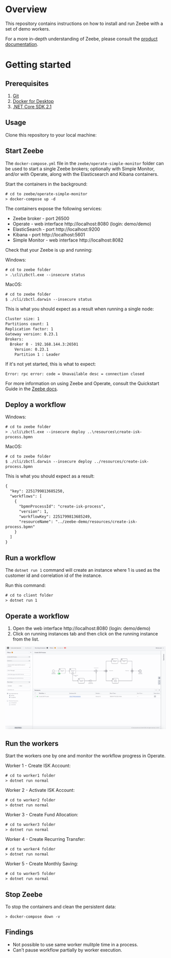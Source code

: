 # Overview

This repository contains instructions on how to install and run Zeebe with a set of demo workers.

For a more in-depth understanding of Zeebe, please consult the [product documentation](https://docs.zeebe.io/introduction/index.html).

# Getting started

## Prerequisites

1. [Git](https://git-scm.com/downloads)
1. [Docker for Desktop](https://www.docker.com/products/docker-desktop)
1. [.NET Core SDK 2.1](https://dotnet.microsoft.com/download)

## Usage

Clone this repository to your local machine:

## Start Zeebe

The `docker-compose.yml` file in the `zeebe/operate-simple-monitor` folder can be used to start a single Zeebe brokers; optionally with Simple Monitor, and/or with Operate, along with the Elasticsearch and Kibana containers.

Start the containers in the background:

```
# cd to zeebe/operate-simple-monitor
> docker-compose up -d
```

The containers expose the following services:

- Zeebe broker - port 26500
- Operate - web interface http://localhost:8080 (login: demo/demo)
- ElasticSearch - port http://localhost:9200
- Kibana - port http://localhost:5601
- Simple Monitor - web interface http://localhost:8082

Check that your Zeebe is up and running:

Windows:

```
# cd to zeebe folder
> .\cli\zbctl.exe --insecure status
```

MacOS:

```
# cd to zeebe folder
$ ./cli/zbctl.darwin --insecure status
```

This is what you should expect as a result when running a single node:

```
Cluster size: 1
Partitions count: 1
Replication factor: 1
Gateway version: 0.23.1
Brokers:
  Broker 0 - 192.168.144.3:26501
    Version: 0.23.1
    Partition 1 : Leader
```

If it's not yet started, this is what to expect:

```
Error: rpc error: code = Unavailable desc = connection closed
```

For more information on using Zeebe and Operate, consult the Quickstart Guide in the [Zeebe docs](https://docs.zeebe.io/getting-started/index.html).

## Deploy a workflow

Windows:

```
# cd to zeebe folder
> .\cli\zbctl.exe --insecure deploy ..\resources\create-isk-process.bpmn
```

MacOS:

```
# cd to zeebe folder
$ ./cli/zbctl.darwin --insecure deploy ../resources/create-isk-process.bpmn
```

This is what you should expect as a result:

```
{
  "key": 2251799813685250,
  "workflows": [
    {
      "bpmnProcessId": "create-isk-process",
      "version": 1,
      "workflowKey": 2251799813685249,
      "resourceName": "../zeebe-demo/resources/create-isk-process.bpmn"
    }
  ]
}
```

## Run a workflow

The `dotnet run 1` command will create an instance where 1 is used as the customer id and correlation id of the instance.

Run this command:

```
# cd to client folder
> dotnet run 1
```

## Operate a workflow

1. Open the web interface http://localhost:8080 (login: demo/demo)
2. Click on running instances tab and then click on the running instance from the list.

![bild](/img/Operate.png)

## Run the workers

Start the workers one by one and monitor the workflow progress in Operate.

Worker 1 - Create ISK Account:

```
# cd to worker1 folder
> dotnet run normal
```

Worker 2 - Activate ISK Account:

```
# cd to worker2 folder
> dotnet run normal
```

Worker 3 - Create Fund Allocation:

```
# cd to worker3 folder
> dotnet run normal
```

Worker 4 - Create Recurring Transfer:

```
# cd to worker4 folder
> dotnet run normal
```

Worker 5 - Create Monthly Saving:

```
# cd to worker5 folder
> dotnet run normal
```

## Stop Zeebe

To stop the containers and clean the persistent data:

```
> docker-compose down -v
```

## Findings

- Not possible to use same worker mulitple time in a process.
- Can't pause workflow partially by worker execution.
